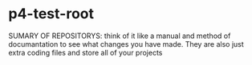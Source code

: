 # p4-test-root
SUMARY OF REPOSITORYS: think of it like a manual and method of documantation to see what changes you have made. They are also just extra coding files and store all of your projects

